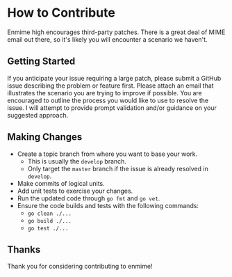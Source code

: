 How to Contribute
=================

Enmime high encourages third-party patches. There is a great deal of MIME email
out there, so it's likely you will encounter a scenario we haven't.


## Getting Started

If you anticipate your issue requiring a large patch, please submit a GitHub
issue describing the problem or feature first. Please attach an email that
illustrates the scenario you are trying to improve if possible. You are
encouraged to outline the process you would like to use to resolve the issue. I
will attempt to provide prompt validation and/or guidance on your suggested
approach.


## Making Changes

- Create a topic branch from where you want to base your work.
  - This is usually the `develop` branch.
  - Only target the `master` branch if the issue is already resolved in
    `develop`.
- Make commits of logical units.
- Add unit tests to exercise your changes.
- Run the updated code through `go fmt` and `go vet`.
- Ensure the code builds and tests with the following commands:
  - `go clean ./...`
  - `go build ./...`
  - `go test ./...`


## Thanks

Thank you for considering contributing to enmime!
